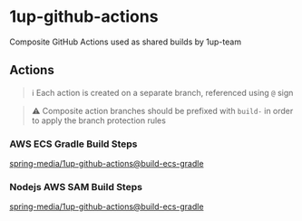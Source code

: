 # 1up-github-actions
Composite GitHub Actions used as shared builds by 1up-team

## Actions
> ℹ️ Each action is created on a separate branch, referenced using 
> `@` sign

> ⚠️ Composite action branches should be prefixed with `build-` in order to apply
> the branch protection rules

### AWS ECS Gradle Build Steps
[spring-media/1up-github-actions@build-ecs-gradle](https://github.com/spring-media/1up-github-actions/tree/build-ecs-gradle)

### Nodejs AWS SAM Build Steps
[spring-media/1up-github-actions@build-ecs-gradle](https://github.com/spring-media/1up-github-actions/tree/build-nodejs-lambda)
